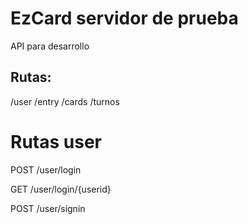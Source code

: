 # EzCard servidor de prueba
API para desarrollo

Rutas:
------
/user
/entry
/cards
/turnos


Rutas user
=================
POST /user/login

GET /user/login/{userid}

POST
/user/signin


